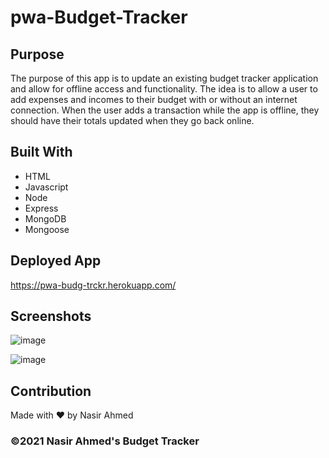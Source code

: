 # pwa-Budget-Tracker

## Purpose
The purpose of this app is to update an existing budget tracker application and allow for offline access and functionality. The idea is to allow a user to add expenses and incomes to their budget with or without an internet connection. When the user adds a transaction while the app is offline, they should have their totals updated when they go back online. 

## Built With
* HTML
* Javascript
* Node
* Express
* MongoDB
* Mongoose

## Deployed App
https://pwa-budg-trckr.herokuapp.com/

## Screenshots
![image](https://user-images.githubusercontent.com/65471245/149634227-60493fe9-165a-4700-b29b-0d822e4d92f3.png)

![image](https://user-images.githubusercontent.com/65471245/149634232-670eeabc-6c4d-4e98-94bd-f273e3ce534c.png)

## Contribution
Made with ❤️ by Nasir Ahmed

### ©️2021 Nasir Ahmed's Budget Tracker
